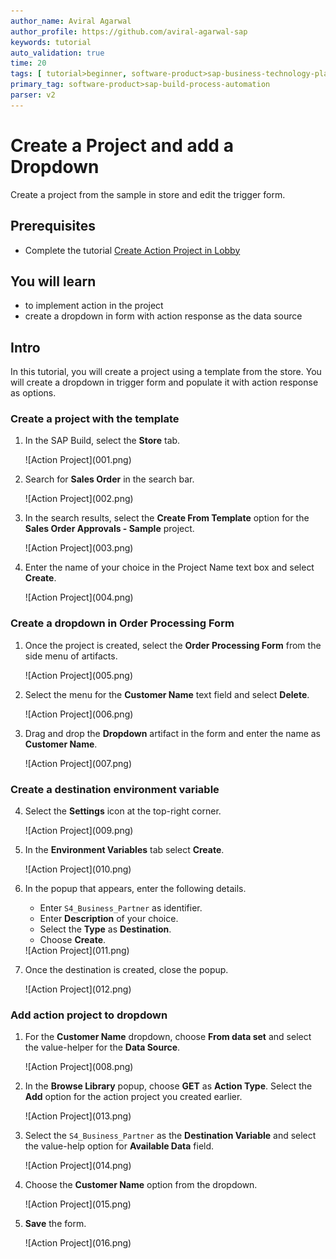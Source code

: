 ```yaml
---
author_name: Aviral Agarwal
author_profile: https://github.com/aviral-agarwal-sap
keywords: tutorial
auto_validation: true
time: 20
tags: [ tutorial>beginner, software-product>sap-business-technology-platform, tutorial>free-tier]
primary_tag: software-product>sap-build-process-automation
parser: v2
---
```


# Create a Project and add a Dropdown
<!-- description --> Create a project from the sample in store and edit the trigger form.

## Prerequisites
- Complete the tutorial [Create Action Project in Lobby](spa-business-partner-action-create)

## You will learn
- to implement action in the project
- create a dropdown in form with action response as the data source 

## Intro
In this tutorial, you will create a project using a template from the store. You will create a dropdown in trigger form and populate it with action response as options.

### Create a project with the template

1.  In the SAP Build, select the **Store** tab.

    <!-- border -->![Action Project](001.png)

1.  Search for **Sales Order** in the search bar.

    <!-- border -->![Action Project](002.png)

1.  In the search results, select the **Create From Template** option for the **Sales Order Approvals - Sample** project.

    <!-- border -->![Action Project](003.png)

1.  Enter the name of your choice in the Project Name text box and select **Create**.

    <!-- border -->![Action Project](004.png)

### Create a dropdown in Order Processing Form

1.	Once the project is created, select the **Order Processing Form** from the side menu of artifacts.

    <!-- border -->![Action Project](005.png)

2. Select the menu for the **Customer Name** text field and select **Delete**.

    <!-- border -->![Action Project](006.png)

3. Drag and drop the **Dropdown** artifact in the form and enter the name as **Customer Name**.

    <!-- border -->![Action Project](007.png)

### Create a destination environment variable

4. Select the **Settings** icon at the top-right corner.

    <!-- border -->![Action Project](009.png)


4. In the **Environment Variables** tab select **Create**.

    <!-- border -->![Action Project](010.png)

4. In the popup that appears, enter the following details.

    - Enter `S4_Business_Partner` as identifier.
    - Enter **Description** of your choice.
    - Select the **Type** as **Destination**.
    - Choose **Create**.

    <!-- border -->![Action Project](011.png)

4. Once the destination is created, close the popup.

    <!-- border -->![Action Project](012.png)


### Add action project to dropdown

1. For the **Customer Name** dropdown, choose **From data set** and select the value-helper for the **Data Source**.

    <!-- border -->![Action Project](008.png)

1. In the **Browse Library** popup, choose **GET** as **Action Type**. Select the **Add** option for the action project you created earlier.

    <!-- border -->![Action Project](013.png)

1. Select the `S4_Business_Partner` as the **Destination Variable** and select the value-help option for **Available Data** field.

    <!-- border -->![Action Project](014.png)

1. Choose the **Customer Name** option from the dropdown.

    <!-- border -->![Action Project](015.png)

1. **Save** the form.

    <!-- border -->![Action Project](016.png)
